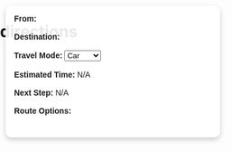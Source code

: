 # directions
<!DOCTYPE html>
<html>
<head>
<meta charset="utf-8">
<title>Navigation Software</title>
<meta name="viewport" content="initial-scale=1,maximum-scale=1,user-scalable=no">
<link href="https://api.mapbox.com/mapbox-gl-js/v3.10.0/mapbox-gl.css" rel="stylesheet">
<script src="https://api.mapbox.com/mapbox-gl-js/v3.10.0/mapbox-gl.js"></script>
<script src="https://api.mapbox.com/mapbox-gl-js/plugins/mapbox-gl-geocoder/v4.7.2/mapbox-gl-geocoder.min.js"></script>
<link rel="stylesheet" href="https://api.mapbox.com/mapbox-gl-js/plugins/mapbox-gl-geocoder/v4.7.2/mapbox-gl-geocoder.css">
<script async defer src="https://maps.googleapis.com/maps/api/js?key=YOUR_GOOGLE_MAPS_API_KEY&libraries=places"></script>
<style>
body { margin: 0; padding: 0; }
#map { position: absolute; top: 0; bottom: 0; width: 100%; }
#sidebar {
    position: absolute;
    top: 10px;
    left: 10px;
    width: 350px;
    background: rgba(255, 255, 255, 0.9);
    padding: 15px;
    border-radius: 10px;
    box-shadow: 0px 4px 10px rgba(0, 0, 0, 0.2);
    font-family: Arial, sans-serif;
    z-index: 1000;
}
#routes-list { max-height: 150px; overflow-y: auto; margin-top: 10px; }
</style>
</head>
<body>
    <div id="sidebar">
        <b>From:</b> <div id="start-geocoder"></div><br>
        <b>Destination:</b> <div id="end-geocoder"></div><br>
        <b>Travel Mode:</b> 
        <select id="mode">
            <option value="driving">Car</option>
            <option value="walking">Walk</option>
            <option value="cycling">Bicycle</option>
        </select><br><br>
        <b>Estimated Time:</b> <span id="time">N/A</span><br><br>
        <b>Next Step:</b> <span id="next-step">N/A</span><br><br>
        <b>Route Options:</b>
        <ul id="routes-list"></ul>
    </div>
    <div id="map"></div> 

<script>
    mapboxgl.accessToken = 'pk.eyJ1IjoiYWJhc3UxMDAiLCJhIjoiY203cGE1aTN5MDF3aTJpc2piZm1ibnEwOCJ9.QAceeshyu617lQ6GmKDGLw';
    const map = new mapboxgl.Map({
        container: 'map',
        style: 'mapbox://styles/mapbox/streets-v11',
        center: [-74.5, 40],
        zoom: 9
    });

    map.addControl(new mapboxgl.GeolocateControl({ positionOptions: { enableHighAccuracy: true }, trackUserLocation: true }));

    const startGeocoder = new MapboxGeocoder({ accessToken: mapboxgl.accessToken, mapboxgl: mapboxgl, placeholder: "Enter starting location" });
    document.getElementById('start-geocoder').appendChild(startGeocoder.onAdd(map));

    const endGeocoder = new MapboxGeocoder({ accessToken: mapboxgl.accessToken, mapboxgl: mapboxgl, placeholder: "Enter destination" });
    document.getElementById('end-geocoder').appendChild(endGeocoder.onAdd(map));

    let startCoords = null;
    let endCoords = null;
    let currentRoute = null;

    startGeocoder.on('result', (event) => { startCoords = event.result.center; updateRoute(); });
    endGeocoder.on('result', (event) => { endCoords = event.result.center; updateRoute(); });

    document.getElementById('mode').addEventListener('change', updateRoute);

    function updateRoute() {
        if (startCoords && endCoords) {
            const mode = document.getElementById('mode').value;
            getMapboxRoutes(startCoords, endCoords, mode);
        }
    }

    function getMapboxRoutes(start, end, mode) {
        const url = `https://api.mapbox.com/directions/v5/mapbox/${mode}/${start[0]},${start[1]};${end[0]},${end[1]}?steps=true&geometries=geojson&access_token=${mapboxgl.accessToken}`;

        fetch(url)
            .then(response => response.json())
            .then(data => {
                if (data.routes.length > 0) {
                    currentRoute = data.routes[0];
                    drawRouteOnMap(currentRoute);
                    startNavigation(currentRoute);
                }
            })
            .catch(error => console.error('Error fetching Mapbox routes:', error));
    }

    function drawRouteOnMap(route) {
        const geojson = { type: 'Feature', properties: {}, geometry: route.geometry };
        if (map.getSource('route')) {
            map.getSource('route').setData(geojson);
        } else {
            map.addSource('route', { type: 'geojson', data: geojson });
            map.addLayer({ id: 'route', type: 'line', source: 'route', layout: { 'line-join': 'round', 'line-cap': 'round' }, paint: { 'line-color': '#ff0000', 'line-width': 5 } });
        }
        document.getElementById('time').innerText = (route.duration / 60).toFixed(2) + ' mins';
    }

    function startNavigation(route) {
        const steps = route.legs[0].steps;
        let stepIndex = 0;
        function updateStep(position) {
            if (stepIndex < steps.length) {
                const step = steps[stepIndex];
                document.getElementById('next-step').innerText = step.maneuver.instruction;
                speak(step.maneuver.instruction);
                
                const stepEnd = step.maneuver.location;
                const distance = getDistance(position, stepEnd);
                if (distance < 30) stepIndex++;
            }
        }
        navigator.geolocation.watchPosition((pos) => {
            const position = [pos.coords.longitude, pos.coords.latitude];
            updateStep(position);
        }, console.error, { enableHighAccuracy: true });
    }

    function getDistance(pos1, pos2) {
        const R = 6371000;
        const dLat = (pos2[1] - pos1[1]) * Math.PI / 180;
        const dLon = (pos2[0] - pos1[0]) * Math.PI / 180;
        const a = Math.sin(dLat / 2) * Math.sin(dLat / 2) + Math.cos(pos1[1] * Math.PI / 180) * Math.cos(pos2[1] * Math.PI / 180) * Math.sin(dLon / 2) * Math.sin(dLon / 2);
        return R * 2 * Math.atan2(Math.sqrt(a), Math.sqrt(1 - a));
    }

    function speak(text) {
        const utterance = new SpeechSynthesisUtterance(text);
        speechSynthesis.speak(utterance);
    }
</script>
</body>
</html>
